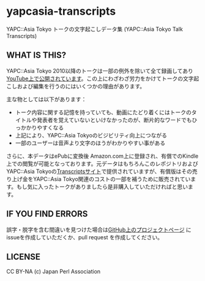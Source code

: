 yapcasia-transcripts
====================

YAPC::Asia Tokyo トークの文字起こしデータ集 (YAPC::Asia Tokyo Talk Transcripts)

## WHAT IS THIS?

YAPC::Asia Tokyo 2010以降のトークは一部の例外を除いて全て録画してあり[YouTube上で公開されています](https://www.youtube.com/user/yapcasia)。この上にわざわざ労力をかけてトークの文字起こしおよび編集を行うのにはいくつかの理由があります。

主な物としては以下があります：

* トーク内容に関する記憶を持っていても、動画にたどり着くにはトークのタイトルや発表者を覚えていないといけなかったのが、断片的なワードでもひっかかりやすくなる
* 上記により、YAPC::Asia Tokyoのビジビリティ向上につながる
* 一部のユーザーは音声より文字のほうがわかりやすい事がある

さらに、本データはePubに変換後 Amazon.com上に登録され、有償でのKindle上での閲覧が可能となっております。元データはもちろんこのレポジトリおよびYAPC::Asia Tokyoの[Transcriptsサイト](http://transcripts.yapcasia.org)で提供されていますが、有償版はその売り上げ金をYAPC::Asia Tokyo関連のコストの一部を補うために販売されています。もし気に入ったトークがありましたら是非購入していただければと思います。

## IF YOU FIND ERRORS

誤字・脱字を含む間違いを見つけた場合は[GitHub上のプロジェクトページ](https://github.com/jpa-perl/yapcasia-transcripts) にissueを作成していただくか、pull request を作成してください。

## LICENSE

CC BY-NA (c) Japan Perl Association
